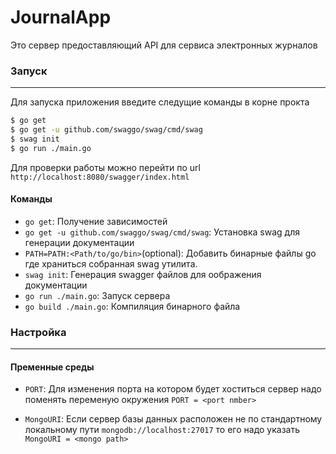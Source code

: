 # JournalApp

Это сервер предоставляющий API для сервиса электронных журналов

### Запуск

---

Для запуска приложения введите следущие команды в корне прокта

```sh
$ go get
$ go get -u github.com/swaggo/swag/cmd/swag
$ swag init
$ go run ./main.go
```

Для проверки работы можно перейти по url `http://localhost:8080/swagger/index.html`

#### Команды

- `go get`: Получение зависимостей
- `go get -u github.com/swaggo/swag/cmd/swag`: Установка swag для генерации документации
- `PATH=PATH:<Path/to/go/bin>`(optional): Добавить бинарные файлы go где храниться собранная swag утилита.
- `swag init`: Генерация swagger файлов для оображения документации
- `go run ./main.go`: Запуск сервера
- `go build ./main.go`: Компиляция бинарного файла

### Настройка

---

#### Пременные среды

- `PORT`: Для изменения порта на котором будет хоститься сервер надо поменять переменую окружения `PORT = <port nmber>`

- `MongoURI`: Если сервер базы данных расположен не по стандартному локальному пути `mongodb://localhost:27017` то его надо указать `MongoURI = <mongo path>`
